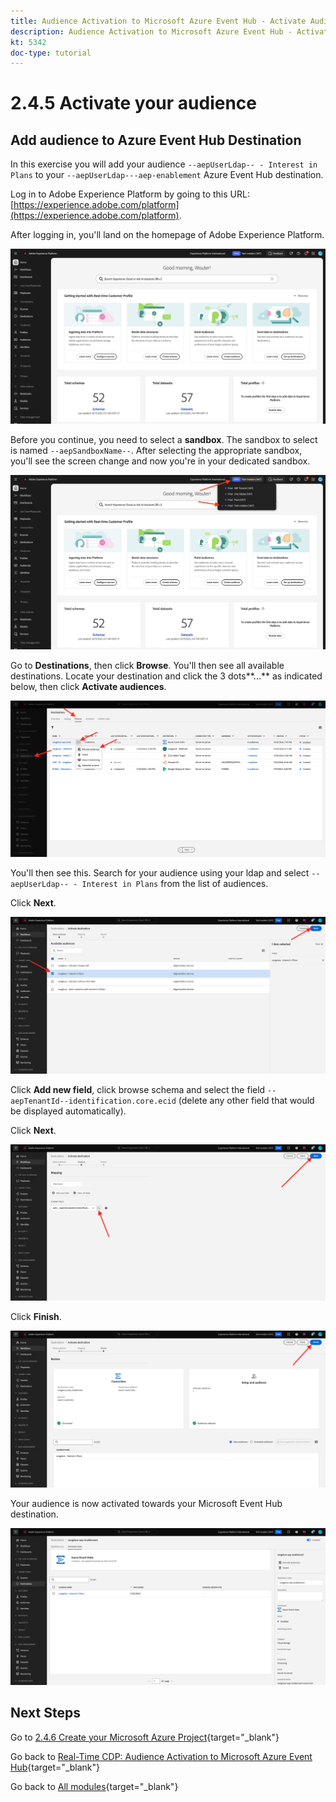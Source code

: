 ```yaml
---
title: Audience Activation to Microsoft Azure Event Hub - Activate Audience
description: Audience Activation to Microsoft Azure Event Hub - Activate Audience
kt: 5342
doc-type: tutorial
---
```

# 2.4.5 Activate your audience

## Add audience to Azure Event Hub Destination

In this exercise you will add your audience `--aepUserLdap-- - Interest in Plans` to your `--aepUserLdap---aep-enablement` Azure Event Hub destination.

Log in to Adobe Experience Platform by going to this URL: [https://experience.adobe.com/platform](https://experience.adobe.com/platform).

After logging in, you'll land on the homepage of Adobe Experience Platform.

![Data Ingestion](./../../../../modules/delivery-activation/datacollection/dc1.2/images/home.png)

Before you continue, you need to select a **sandbox**. The sandbox to select is named ``--aepSandboxName--``. After selecting the appropriate sandbox, you'll see the screen change and now you're in your dedicated sandbox.

![Data Ingestion](./../../../../modules/delivery-activation/datacollection/dc1.2/images/sb1.png)

Go to **Destinations**, then click **Browse**. You'll then see all available destinations. Locate your destination and click the 3 dots**...** as indicated below, then click **Activate audiences**.

![5-01-select-destination.png](./images/501selectdestination.png)

You'll then see this. Search for your audience using your ldap and select `--aepUserLdap-- - Interest in Plans` from the list of audiences.

Click **Next**.

![5-04-select-segment.png](./images/504selectsegment.png)

Click **Add new field**, click browse schema and select the field `--aepTenantId--identification.core.ecid` (delete any other field that would be displayed automatically).

Click **Next**.

![5-05-select-attributes.png](./images/505selectattributes.png)

Click **Finish**.

![5-06-destination-finish.png](./images/506destinationfinish.png)

Your audience is now activated towards your Microsoft Event Hub destination.

![5-07-destination-segment-added.png](./images/507destinationsegmentadded.png)

## Next Steps

Go to [2.4.6 Create your Microsoft Azure Project](./ex6.md){target="_blank"}

Go back to [Real-Time CDP: Audience Activation to Microsoft Azure Event Hub](./segment-activation-microsoft-azure-eventhub.md){target="_blank"}

Go back to [All modules](./../../../../overview.md){target="_blank"}